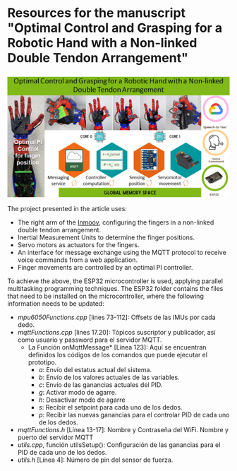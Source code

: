 # Resources for the manuscript "Optimal Control and Grasping for a Robotic Hand with a Non-linked Double Tendon Arrangement"
![Graphic Abstract](https://github.com/sanchezgarnica-erick/IEEE_RoboticHand-OptimalControl/blob/main/ProjectImages/graphicAbstract_v2.png)

The project presented in the article uses:
- The right arm of the [Inmoov](https://inmoov.fr/), configuring the fingers in a non-linked double tendon arrangement.
- Inertial Measurement Units to determine the finger positions.
-  Servo motors as actuators for the fingers.
- An interface for message exchange using the MQTT protocol to receive voice commands from a web application.
- Finger movements are controlled by an optimal PI controller.

To achieve the above, the ESP32 microcontroller is used, applying parallel multitasking programming techniques. The ESP32 folder contains the files that need to be installed on the microcontroller, where the following information needs to be updated:

- *mpu6050Functions.cpp* [lines 73-112]: Offsets de las IMUs por cada dedo.
- *mqttFunctions.cpp* [lines 17.20]: Tópicos suscriptor y publicador, así como usuario y password para el servidor MQTT.
	* La Función onMqttMessage* [Línea 123]: Aquí se encuentran definidos los códigos de los comandos que puede ejecutar el prototipo. 
		+ *a*: Envío del estatus actual del sistema.
		+ *b*: Envío de los valores actuales de las variables.
		+ *c*: Envío de las ganancias actuales del PID.
		+ *g*: Activar modo de agarre.
		+ *h*: Desactivar modo de agarre
		+ *s*: Recibir el setpoint para cada uno de los dedos.
		+ *p*: Recibir las nuevas ganancias para el controlar PID de cada uno de los dedos.
- *mqttFunctions.h* [Línea 13-17]: Nombre y Contraseña del WiFi. Nombre y puerto del servidor MQTT
- *utils.cpp*, función utilsSetup(): Configuración de las ganancias para el PID de cada uno de los dedos.
- *utils.h* [Línea 4]: Número de pin del sensor de fuerza.

<!--stackedit_data:
eyJoaXN0b3J5IjpbLTE2NjA5NjcwMzksMTU0NTI4NDQxMywxMz
IzMDkzMjE4LDEyMDY5OTA2OTIsNzk3NTYxNjgsLTEzNTUxMjQ4
ODNdfQ==
-->